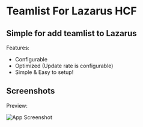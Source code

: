 # Teamlist For Lazarus HCF

## Simple for add teamlist to Lazarus

Features:
- Configurable
- Optimized (Update rate is configurable)
- Simple & Easy to setup!

## Screenshots
Preview:

![App Screenshot](https://cdn.discordapp.com/attachments/1066599943378325525/1108499143472718037/image.png)
